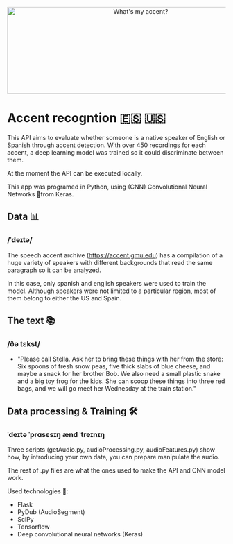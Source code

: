 <p align="center">
  <img width="600" height="200" src="https://github.com/breogann/-neural-network-to-tell-accents-apart/blob/master/Images/cover.png)" alt="What's my accent?">
</p>

# Accent recogntion 🇪🇸 🇺🇸 

This API aims to evaluate whether someone is a native speaker of English or Spanish through accent detection. With over 450 recordings for each accent, a deep learning model was trained so it could discriminate between them.

At the moment the API can be executed locally.

This app was programed in Python, using (CNN) Convolutional Neural Networks 🤖from Keras.

## Data 📊 ##
### /ˈdeɪtə/ ###

The speech accent archive (https://accent.gmu.edu) has a compilation of a huge variety of speakers with different backgrounds that read the same paragraph so it can be analyzed.

In this case, only spanish and english speakers were used to train the model. Although speakers were not limited to a particular region, most of them belong to either the US and Spain.

## The text 📚 ## 
### /ðə tɛkst/ ###

* "Please call Stella.  Ask her to bring these things with her from the store:  Six spoons of fresh snow peas, five thick slabs of blue cheese, and maybe a snack for her brother Bob.  We also need a small plastic snake and a big toy frog for the kids.  She can scoop these things into three red bags, and we will go meet her Wednesday at the train station."

## Data processing & Training 🛠 ## 
### ˈdeɪtə ˈprɑsɛsɪŋ ænd ˈtreɪnɪŋ ###
Three scripts (getAudio.py, audioProcessing.py, audioFeatures.py) show how, by introducing your own data, you can prepare manipulate the audio.

The rest of .py files are what the ones used to make the API and CNN model work. 

Used technologies 🔌:
- Flask
- PyDub (AudioSegment)
- SciPy
- Tensorflow
- Deep convolutional neural networks (Keras)
